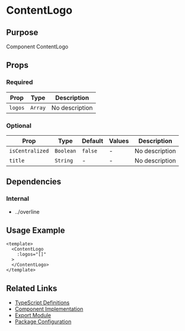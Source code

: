 # ContentLogo

## Purpose

Component ContentLogo

## Props

### Required
| Prop | Type | Description |
|------|------|-------------|
| `logos` | `Array` | No description |

### Optional
| Prop | Type | Default | Values | Description |
|------|------|---------|--------|-------------|
| `isCentralized` | `Boolean` | `false` | - | No description |
| `title` | `String` | - | - | No description |

## Dependencies

### Internal
- ../overline

## Usage Example

```vue
<template>
  <ContentLogo
    :logos="[]"
  >
  </ContentLogo>
</template>
```

## Related Links

- [TypeScript Definitions](./ContentLogo.d.ts)
- [Component Implementation](./ContentLogo.vue)
- [Export Module](./contentlogo.js)
- [Package Configuration](./package.json)

